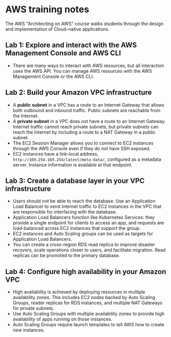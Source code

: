 # AWS training notes

The AWS "Architecting on AWS" course walks students through the design and
implementation of Cloud-native applications.

## Lab 1: Explore and interact with the AWS Management Console and AWS CLI

* There are many ways to interact with AWS resources, but all interaction uses
the AWS API. You can manage AWS resources with the AWS Management Console or
the AWS CLI.

## Lab 2: Build your Amazon VPC infrastructure

* A **public subnet** in a VPC has a route to an Internet Gateway that allows
both outbound and inbound traffic. Public subnets are reachable from the
Internet.
* A **private subnet** in a VPC does not have a route to an Internet Gateway.
Internet traffic cannot reach private subnets, but private subnets can reach
the Internet by including a route to a NAT Gateway in a public subnet.
* The EC2 Session Manager allows you to connect to EC2 instances through the
AWS Console even if they do not have SSH exposed.
* EC2 instances have a link-local address, `http://169.254.169.254/latest/meta-data/`,
configured as a metadata server. Instance information is available at that
endpoint.

## Lab 3: Create a database layer in your VPC infrastructure

* Users should not be able to reach the database. Use an Application Load
Balancer to send Internet traffic to EC2 instances in the VPC that are
responsible for interfacing with the database.
* Application Load Balancers function like Kubernetes Services: they provide a
single endpoint for clients to access an app, and requests are load-balanced
across EC2 instances that support the group.
* EC2 instances and Auto Scaling groups can be used as targets for Application
Load Balancers.
* You can create a cross-region RDS read replica to improve disaster recovers,
scale operations closer to users, and facilitate migration. Read replicas can
be promoted to the primary database.

## Lab 4: Configure high availability in your Amazon VPC

* High availability is achieved by deploying resources in multiple availability
zones. This includes EC2 nodes backed by Auto Scaling Groups, reader replicas
for RDS instances, and multiple NAT Gateways for private subnets.
* Use Auto Scaling Groups with multiple availability zones to provide high
availability of apps running on those instances.
* Auto Scaling Groups require launch templates to tell AWS how to create new
instances.
